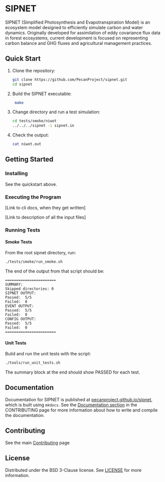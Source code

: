 # SIPNET

SIPNET (Simplified Photosynthesis and Evapotranspiration Model) is an ecosystem model designed to efficiently simulate
carbon and water dynamics. Originally developed for assimilation of eddy covariance flux data in forest ecosystems, 
current development is focused on representing carbon balance and GHG fluxes and agricultural management practices.

## Quick Start

1. Clone the repository:
   ```bash
   git clone https://github.com/PecanProject/sipnet.git
   cd sipnet
   ```
2. Build the SIPNET executable:
   ```bash
    make
   ```
3. Change directory and run a test simulation:
   ```bash
   cd tests/smoke/niwot
   ../../../sipnet -i sipnet.in
   ```
4. Check the output:
   ```bash
   cat niwot.out
   ```

## Getting Started

### Installing

See the quickstart above.

### Executing the Program

[Link to cli docs, when they get written]

[Link to description of all the input files]

### Running Tests

#### Smoke Tests

From the root sipnet directory, run:

```bash
./tests/smoke/run_smoke.sh
```

The end of the output from that script should be:

```shell
=======================
SUMMARY:
Skipped directories: 0
SIPNET OUTPUT:
Passed:  5/5
Failed:  0
EVENT OUTPUT:
Passed:  5/5
Failed:  0
CONFIG OUTPUT:
Passed:  5/5
Failed:  0
=======================
```

#### Unit Tests

Build and run the unit tests with the script:

```bash
./tools/run_unit_tests.sh
```

The summary block at the end should show PASSED for each test.

## Documentation

Documentation for SIPNET is published at [pecanproject.github.io/sipnet](https://pecanproject.github.io/sipnet/), which is built using `mkdocs`. See 
the [Documentation section](CONTRIBUTING.md#documentation) in the CONTRIBUTING page for more information
about how to write and compile the documentation.

## Contributing

See the main [Contributing](CONTRIBUTING.md) page

## License

Distributed under the BSD 3-Clause license. See [LICENSE](https://github.com/PecanProject/sipnet/blob/master/LICENSE) for more information.
